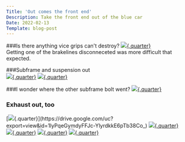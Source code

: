 ```yaml
---
Title: 'Out comes the front end'
Description: Take the front end out of the blue car
Date: 2022-02-13
Template: blog-post
---
```


###Is there anything vice grips can't destroy?
[![](https://drive.google.com/thumbnail?id=1mY3z72UWiK3dHvp3LMKolMI5zo2Vm6PS){.quarter}](https://drive.google.com/uc?export=view&id=1mY3z72UWiK3dHvp3LMKolMI5zo2Vm6PS)   
Getting one of the brakelines disconneceted was more difficult that expected.

###Subframe and suspension out   
[![](https://drive.google.com/thumbnail?id=1ljjN0Rn230_y2IhHnzSZOixZ5Jy0_8Rv){.quarter}](https://drive.google.com/uc?export=view&id=1ljjN0Rn230_y2IhHnzSZOixZ5Jy0_8Rv)
[![](https://drive.google.com/thumbnail?id=1lgrlo-g0mxyw5ZLduIXg064PpnXeRCPs){.quarter}](https://drive.google.com/uc?export=view&id=1lgrlo-g0mxyw5ZLduIXg064PpnXeRCPs)


###I wonder where the other subframe bolt went?
[![](https://drive.google.com/thumbnail?id=1mCdbUVDVeg1fTXgkod0Hm7cCe1yto8XT){.quarter}](https://drive.google.com/uc?export=view&id=1mCdbUVDVeg1fTXgkod0Hm7cCe1yto8XT)


### Exhaust out, too
[![](https://drive.google.com/thumbnail?id=1lyPqeGymdyFFJc-YlyrdkkE6pTb38Co_){.quarter}](https://drive.google.com/uc?export=view&id=1lyPqeGymdyFFJc-YlyrdkkE6pTb38Co_)
[![](https://drive.google.com/thumbnail?id=1lm1yqB9CazlfcwZcvC69Wcp1FmniTbxH){.quarter}](https://drive.google.com/uc?export=view&id=1lm1yqB9CazlfcwZcvC69Wcp1FmniTbxH)   
[![](https://drive.google.com/thumbnail?id=1lnuINdDybfxGJZxug0FARuEpflo4APbd){.quarter}](https://drive.google.com/uc?export=view&id=1lnuINdDybfxGJZxug0FARuEpflo4APbd)
[![](https://drive.google.com/thumbnail?id=1lwunOr54sUnZ5NFlEyXumn2DEgG9PTGd){.quarter}](https://drive.google.com/uc?export=view&id=1lwunOr54sUnZ5NFlEyXumn2DEgG9PTGd)
[![](https://drive.google.com/thumbnail?id=1lxiIAxae3nIR0VzGgx85kzU-ULn0FwgP){.quarter}](https://drive.google.com/uc?export=view&id=1lxiIAxae3nIR0VzGgx85kzU-ULn0FwgP)

